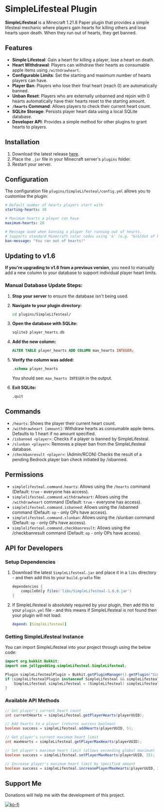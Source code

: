 # SimpleLifesteal Plugin

**SimpleLifesteal** is a Minecraft 1.21.8 Paper plugin that provides a simple lifesteal mechanic where players gain hearts for killing others and lose hearts upon death. When they run out of hearts, they get banned.

## Features

- **Simple Lifesteal**: Gain a heart for killing a player, lose a heart on death.
- **Heart Withdrawal**: Players can withdraw their hearts as consumable apple items using `/withdrawheart`.
- **Configurable Limits**: Set the starting and maximum number of hearts players can have.
- **Player Ban**: Players who lose their final heart (reach 0) are automatically banned.
- **Unban Reset**: Players who are externally unbanned and rejoin with 0 hearts automatically have their hearts reset to the starting amount.
- **`/hearts` Command**: Allows players to check their current heart count.
- **SQLite Storage**: Persists player heart data using a local SQLite database.
- **Developer API**: Provides a simple method for other plugins to grant hearts to players.

## Installation

1. Download the latest release [here](https://github.com/Jelly-Pudding/simplelifesteal/releases/latest).
2. Place the `.jar` file in your Minecraft server's `plugins` folder.
3. Restart your server.

## Configuration

The configuration file `plugins/SimpleLifesteal/config.yml` allows you to customise the plugin:

```yaml
# Default number of hearts players start with
starting-hearts: 10

# Maximum hearts a player can have
maximum-hearts: 20

# Message used when banning a player for running out of hearts.
# Supports standard Minecraft color codes using '&' (e.g. "&c&lOut of hearts!").
ban-message: "You ran out of hearts!"
```

## Updating to v1.6

**If you're upgrading to v1.6 from a previous version**, you need to manually add a new column to your database to support individual player heart limits.

### Manual Database Update Steps:

1. **Stop your server** to ensure the database isn't being used.

2. **Navigate to your plugin directory:**
   ```bash
   cd plugins/SimpleLifesteal/
   ```

3. **Open the database with SQLite:**
   ```bash
   sqlite3 player_hearts.db
   ```

4. **Add the new column:**
   ```sql
   ALTER TABLE player_hearts ADD COLUMN max_hearts INTEGER;
   ```

5. **Verify the column was added:**
   ```sql
   .schema player_hearts
   ```
   You should see: `max_hearts INTEGER` in the output.

6. **Exit SQLite:**
   ```sql
   .quit
   ```

## Commands

- `/hearts`: Shows the player their current heart count.
- `/withdrawheart [amount]`: Withdraw hearts as consumable apple items. Defaults to 1 heart if no amount specified.
- `/isbanned <player>`: Checks if a player is banned by SimpleLifesteal.
- `/slunban <player>`: Removes a player ban from the SimpleLifesteal database.
- `/checkbanresult <player>`: (Admin/RCON) Checks the result of a pending Bedrock player ban check initiated by /isbanned.

## Permissions

- `simplelifesteal.command.hearts`: Allows using the `/hearts` command (Default: `true` - everyone has access).
- `simplelifesteal.command.withdrawheart`: Allows using the `/withdrawheart` command (Default: `true` - everyone has access).
- `simplelifesteal.command.isbanned`: Allows using the /isbanned command (Default: `op` - only OPs have access).
- `simplelifesteal.command.slunban`: Allows using the /slunban command (Default: `op` - only OPs have access).
- `simplelifesteal.command.checkbanresult`: Allows using the /checkbanresult command (Default: `op` - only OPs have access).

## API for Developers

### Setup Dependencies
1. Download the latest `SimpleLifesteal.jar` and place it in a `libs` directory - and then add this to your `build.gradle` file:
    ```gradle
    dependencies {
        compileOnly files('libs/SimpleLifesteal-1.6.0.jar')
    }
    ```

2. If SimpleLifesteal is absolutely required by your plugin, then add this to your `plugin.yml` file - and this means if SimpleLifesteal is not found then your plugin will not load:
    ```yaml
    depend: [SimpleLifesteal]
    ```

### Getting SimpleLifesteal Instance
You can import SimpleLifesteal into your project through using the below code:
```java
import org.bukkit.Bukkit;
import com.jellypudding.simpleLifesteal.SimpleLifesteal;

Plugin simpleLifestealPlugin = Bukkit.getPluginManager().getPlugin("SimpleLifesteal");
if (simpleLifestealPlugin instanceof SimpleLifesteal && simpleLifestealPlugin.isEnabled()) {
    SimpleLifesteal simpleLifesteal = (SimpleLifesteal) simpleLifestealPlugin;
}
```

### Available API Methods
```java
// Get player's current heart count
int currentHearts = simpleLifesteal.getPlayerHearts(playerUUID);

// Add hearts to a player (returns success boolean)
boolean success = simpleLifesteal.addHearts(playerUUID, 5);

// Get player's current maximum heart limit
int maxHearts = simpleLifesteal.getPlayerMaxHearts(playerUUID);

// Set player's maximum heart limit (allows exceeding global maximum)
boolean success = simpleLifesteal.setPlayerMaxHearts(playerUUID, 25);

// Increase player's maximum heart limit by specified amount
boolean success = simpleLifesteal.increasePlayerMaxHearts(playerUUID, 3);
```

## Support Me
Donations will help me with the development of this project.

[![ko-fi](https://ko-fi.com/img/githubbutton_sm.svg)](https://ko-fi.com/K3K715TC1R)
